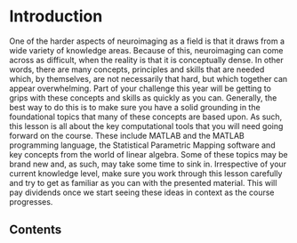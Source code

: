 # Introduction
One of the harder aspects of neuroimaging as a field is that it draws from a wide variety of knowledge areas. Because of this, neuroimaging can come across as difficult, when the reality is that it is conceptually dense. In other words, there are many concepts, principles and skills that are needed which, by themselves, are not necessarily that hard, but which together can appear overwhelming. Part of your challenge this year will be getting to grips with these concepts and skills as quickly as you can. Generally, the best way to do this is to make sure you have a solid grounding in the foundational topics that many of these concepts are based upon. As such, this lesson is all about the key computational tools that you will need going forward on the course. These include MATLAB and the MATLAB programming language, the Statistical Parametric Mapping software and key concepts from the world of linear algebra. Some of these topics may be brand new and, as such, may take some time to sink in. Irrespective of your current knowledge level, make sure you work through this lesson carefully and try to get as familiar as you can with the presented material. This will pay dividends once we start seeing these ideas in context as the course progresses.

## Contents
```{tableofcontents}
```
